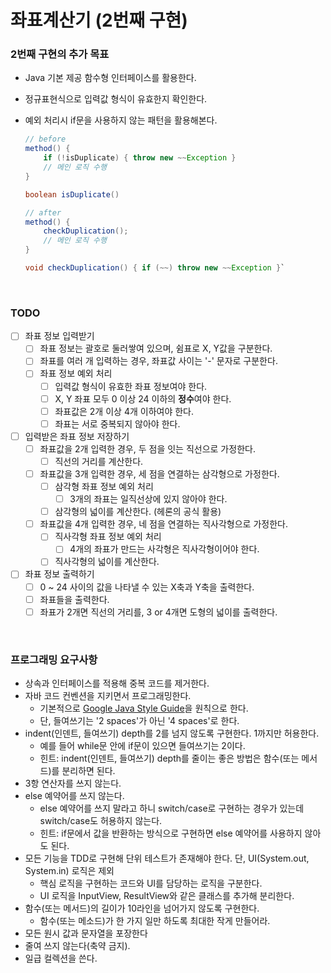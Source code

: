 # 좌표계산기 (2번째 구현)

### 2번째 구현의 추가 목표

- Java 기본 제공 함수형 인터페이스를 활용한다.
- 정규표현식으로 입력값 형식이 유효한지 확인한다.
- 예외 처리시 if문을 사용하지 않는 패턴을 활용해본다.

    ```java
    // before
    method() {
        if (!isDuplicate) { throw new ~~Exception }
        // 메인 로직 수행
    }
    
    boolean isDuplicate()
    
    // after
    method() {
        checkDuplication();
        // 메인 로직 수행
    }
    
    void checkDuplication() { if (~~) throw new ~~Exception }`
    ```

<br>

### TODO

- [ ] 좌표 정보 입력받기
  - [ ] 좌표 정보는 괄호로 둘러쌓여 있으며, 쉼표로 X, Y값을 구분한다.
  - [ ] 좌표를 여러 개 입력하는 경우, 좌표값 사이는 '-' 문자로 구분한다.
  - [ ] 좌표 정보 예외 처리
    - [ ] 입력값 형식이 유효한 좌표 정보여야 한다.
    - [ ] X, Y 좌표 모두 0 이상 24 이하의 **정수**여야 한다.
    - [ ] 좌표값은 2개 이상 4개 이하여야 한다.
    - [ ] 좌표는 서로 중복되지 않아야 한다.
- [ ] 입력받은 좌표 정보 저장하기
  - [ ] 좌표값을 2개 입력한 경우, 두 점을 잇는 직선으로 가정한다.
    - [ ] 직선의 거리를 계산한다.
  - [ ] 좌표값을 3개 입력한 경우, 세 점을 연결하는 삼각형으로 가정한다.
    - [ ] 삼각형 좌표 정보 예외 처리
      - [ ] 3개의 좌표는 일직선상에 있지 않아야 한다.
    - [ ] 삼각형의 넓이를 계산한다. (헤론의 공식 활용)
  - [ ] 좌표값을 4개 입력한 경우, 네 점을 연결하는 직사각형으로 가정한다.
    - [ ] 직사각형 좌표 정보 예외 처리
      - [ ] 4개의 좌표가 만드는 사각형은 직사각형이어야 한다.
    - [ ] 직사각형의 넓이를 계산한다.
- [ ] 좌표 정보 출력하기
  - [ ] 0 ~ 24 사이의 값을 나타낼 수 있는 X축과 Y축을 출력한다.
  - [ ] 좌표들을 출력한다.
  - [ ] 좌표가 2개면 직선의 거리를, 3 or 4개면 도형의 넓이를 출력한다.

<br>

### 프로그래밍 요구사항

- 상속과 인터페이스를 적용해 중복 코드를 제거한다.
- 자바 코드 컨벤션을 지키면서 프로그래밍한다.
    - 기본적으로 [Google Java Style Guide](https://google.github.io/styleguide/javaguide.html)을 원칙으로 한다.
    - 단, 들여쓰기는 '2 spaces'가 아닌 '4 spaces'로 한다.
- indent(인덴트, 들여쓰기) depth를 2를 넘지 않도록 구현한다. 1까지만 허용한다.
    - 예를 들어 while문 안에 if문이 있으면 들여쓰기는 2이다.
    - 힌트: indent(인덴트, 들여쓰기) depth를 줄이는 좋은 방법은 함수(또는 메서드)를 분리하면 된다.
- 3항 연산자를 쓰지 않는다.
- else 예약어를 쓰지 않는다.
    - else 예약어를 쓰지 말라고 하니 switch/case로 구현하는 경우가 있는데 switch/case도 허용하지 않는다.
    - 힌트: if문에서 값을 반환하는 방식으로 구현하면 else 예약어를 사용하지 않아도 된다.
- 모든 기능을 TDD로 구현해 단위 테스트가 존재해야 한다. 단, UI(System.out, System.in) 로직은 제외
    - 핵심 로직을 구현하는 코드와 UI를 담당하는 로직을 구분한다.
    - UI 로직을 InputView, ResultView와 같은 클래스를 추가해 분리한다.
- 함수(또는 메서드)의 길이가 10라인을 넘어가지 않도록 구현한다.
    - 함수(또는 메소드)가 한 가지 일만 하도록 최대한 작게 만들어라.
- 모든 원시 값과 문자열을 포장한다
- 줄여 쓰지 않는다(축약 금지).
- 일급 컬렉션을 쓴다.